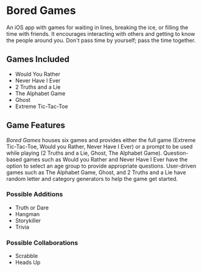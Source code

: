 # Bored Games
An iOS app with games for waiting in lines, breaking the ice, or filling the time with friends. It encourages interacting with others and getting to know the people around you. Don't pass time by yourself; pass the time together.

## Games Included
- Would You Rather 
- Never Have I Ever
- 2 Truths and a Lie
- The Alphabet Game
- Ghost
- Extreme Tic-Tac-Toe

## Game Features
*Bored Games* houses six games and provides either the full game (Extreme Tic-Tac-Toe, Would you Rather, Never Have I Ever) or a prompt to be used while playing (2 Truths and a Lie, Ghost, The Alphabet Game). Question-based games such as Would you Rather and Never Have I Ever have the option to select an age group to provide appropriate questions. User-driven games such as The Alphabet Game, Ghost, and 2 Truths and a Lie have random letter and category generators to help the game get started.

### Possible Additions
- Truth or Dare
- Hangman
- Storykiller
- Trivia

### Possible Collaborations
- Scrabble
- Heads Up
